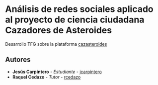 # Análisis de redes sociales aplicado al proyecto de ciencia ciudadana Cazadores de Asteroides

Desarrollo TFG sobre la plataforma [cazasteroides](https://cazasteroides.org/)


## Autores 


* **Jesús Carpintero** - *Estudiante* - [jcarpintero](https://github.com/jcarpintero)
* **Raquel Cedazo** - *Tutor* - [rcedazo](https://github.com/rcedazo)